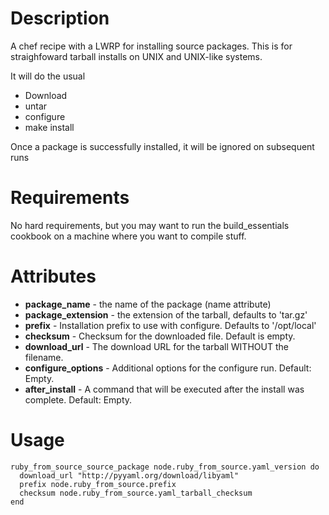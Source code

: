 Description
===========

A chef recipe with a LWRP for installing source packages. This is for straighfoward tarball installs on UNIX and UNIX-like systems.

It will do the usual

* Download
* untar
* configure
* make install

Once a package is successfully installed, it will be ignored on subsequent runs

Requirements
============

No hard requirements, but you may want to run the build_essentials cookbook on a machine where you want to compile stuff.

Attributes
==========

* **package_name** - the name of the package (name attribute)
* **package_extension** - the extension of the tarball, defaults to 'tar.gz'
* **prefix** - Installation prefix to use with configure. Defaults to '/opt/local'
* **checksum** - Checksum for the downloaded file. Default is empty.
* **download_url** - The download URL for the tarball WITHOUT the filename.
* **configure_options** - Additional options for the configure run. Default: Empty.
* **after_install** - A command that will be executed after the install was complete. Default: Empty.

Usage
=====

    ruby_from_source_source_package node.ruby_from_source.yaml_version do
      download_url "http://pyyaml.org/download/libyaml"
      prefix node.ruby_from_source.prefix
      checksum node.ruby_from_source.yaml_tarball_checksum
    end